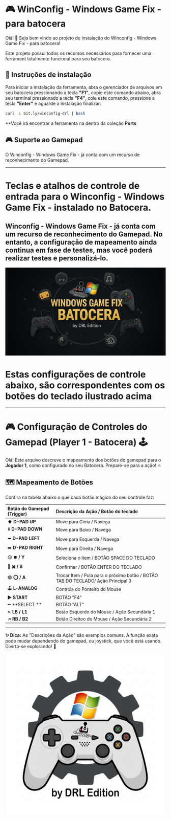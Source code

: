 # 🎮 WinConfig - Windows Game Fix - para batocera

Olá! 👋
Seja bem vindo ao projeto de instalação do Winconfig - Windows Game Fix - para batocera!

Este projeto possui todos os recursos necessários para fornecer uma ferrament totalmente funcional para seu batocera.




## 🚀 Instruções de instalação

Para iniciar a instalação da ferramenta, abra o gerenciador de arquivos em seu batocera pressionando a tecla **"F1"**, copie este comando abaixo, abra seu terminal pressionado a tecla **"F4"**, cole este comando, pressione a tecla **"Enter"** e aguarde a instalação finalizar:

```sh
curl -L bit.ly/winconfig-drl | bash
```

**Você irá encontrar a ferramenta na dentro da coleção **Ports**

## 🎮 Suporte ao Gamepad

O Winconfig - Windows Game Fix - já conta com um recurso de reconhecimento do Gamepad.

---
# Teclas e atalhos de controle de entrada para o Winconfig - Windows Game Fix - instalado no Batocera.
## Winconfig - Windows Game Fix - já conta com um recurso de reconhecimento do Gamepad. No entanto, a configuração de mapeamento ainda continua em fase de testes, mas você poderá realizar testes e personalizá-lo.

![image](https://github.com/DRLEdition19/DRLEdition_Interface/blob/main/extra/Windows%20Game%20Fix%20on%20Batocera.png?raw=true)

# Estas configurações de controle abaixo, são correspondentes com os botões do teclado ilustrado acima
---

# 🎮 Configuração de Controles do Gamepad (Player 1 - Batocera) 🕹️

Olá! Este arquivo descreve o mapeamento dos botões do gamepad para o **Jogador 1**, como configurado no seu Batocera. Prepare-se para a ação! 🔥

## 🗺️ Mapeamento de Botões

Confira na tabela abaixo o que cada botão mágico do seu controle faz:

| Botão do Gamepad (Trigger) | Descrição da Ação / Botão do teclado |
| :------------------------- | :----------------------- |
| ⬆️ **D-PAD UP**                    | Move para Cima / Navega  |
| ⬇️ **D-PAD DOWN**                  | Move para Baixo / Navega |
| ⬅️ **D-PAD LEFT**                  | Move para Esquerda / Navega |
| ➡️ **D-PAD RIGHT**                 | Move para Direita / Navega |
| 🟡 **⏹️ / Y**                     | Seleciona o ítem / BOTÃO SPACE DO TECLADO|
| 🔴 **✖️ / B**                     | Confirmar / BOTÃO ENTER DO TECLADO|
| 🟢 **⭕ / A**                     | Trocar Item / Pula para o próximo botão / BOTÃO TAB DO TECLADO/ Ação Principal 3 |
| 🕹️ **L-ANALOG**             | Controla do Ponteiro do Mouse |
| ▶️ **START**                 | BOTÃO "F4"   |
| ➖ **SELECT **                | BOTÃO "ALT" |
| ↖️ **LB / L1**        | Botão Esquerdo do Mouse / Ação Secundária 1 |
| ↗️ **RB / B2**       | Botão Direitoo do Mouse / Ação Secundária 2 |

---

**✨ Dica:** As "Descrições da Ação" são exemplos comuns. A função exata pode mudar dependendo do gamepad, ou joystick, que você está usando. Divirta-se explorando! 🎉

![image](https://github.com/DRLEdition19/DRLEdition_Interface/blob/main/extra/Windows%20Game%20Fix%20on%20Batocera%20-%20logo.png?raw=true)
